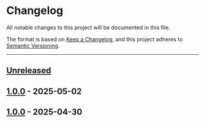 # Changelog

All notable changes to this project will be documented in this file.

The format is based on [Keep a Changelog](https://keepachangelog.com/en/1.0.0/),
and this project adheres to [Semantic Versioning](https://semver.org/spec/v2.0.0.html).

* * *

## [Unreleased]

## [1.0.0] - 2025-05-02

## [1.0.0] - 2025-04-30

[Unreleased]: https://github.com/ortus-boxlang/boxlang-web-support/compare/v1.0.0...HEAD

[1.0.0]: https://github.com/ortus-boxlang/boxlang-web-support/compare/v1.0.0...v1.0.0

